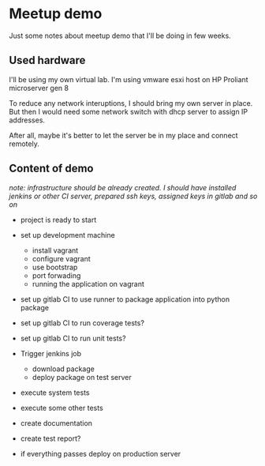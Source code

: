 # Meetup demo
Just some notes about meetup demo that I'll be doing in few weeks.

## Used hardware
I'll be using my own virtual lab. I'm using vmware esxi host on HP Proliant
microserver gen 8

To reduce any network interuptions, I should bring my own server in place. But
then I would need some network switch with dhcp server to assign IP addresses.

After all, maybe it's better to let the server be in my place and connect
remotely.

## Content of demo

_note: infrastructure should be already created. I should have installed jenkins
or other CI server, prepared ssh keys, assigned keys in gitlab and so on_

* project is ready to start
* set up development machine
  * install vagrant
  * configure vagrant
  * use bootstrap
  * port forwading
  * running the application on vagrant

* set up gitlab CI to use runner to package application into python package
* set up gitlab CI to run coverage tests?
* set up gitlab CI to run unit tests?
* Trigger jenkins job
  * download package
  * deploy package on test server
* execute system tests
* execute some other tests
* create documentation
* create test report?
* if everything passes deploy on production server

